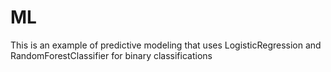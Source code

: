 # ML
This is an example of predictive modeling that uses LogisticRegression and RandomForestClassifier for binary classifications 
